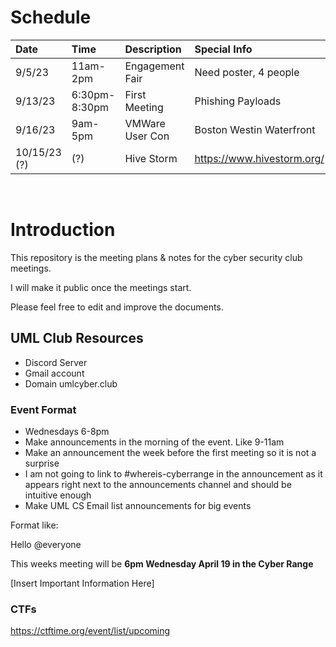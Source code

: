 # Schedule
|Date|Time|Description|Special Info|
|:---|:---|:----------|:-----------|
|9/5/23|11am-2pm|Engagement Fair|Need poster, 4 people|
|9/13/23|6:30pm-8:30pm|First Meeting|Phishing Payloads|
|9/16/23|9am-5pm|VMWare User Con|Boston Westin Waterfront|
|10/15/23 (?)|(?)|Hive Storm|https://www.hivestorm.org/|

<br>

# Introduction
This repository is the meeting plans & notes for the cyber security club meetings. 

I will make it public once the meetings start.

Please feel free to edit and improve the documents.

## UML Club Resources
+ Discord Server
+ Gmail account
+ Domain umlcyber.club

### Event Format
+ Wednesdays 6-8pm
+ Make announcements in the morning of the event. Like 9-11am
+ Make an announcement the week before the first meeting so it is not a surprise
+ I am not going to link to #whereis-cyberrange in the announcement as it appears right next to the announcements channel and should be intuitive enough
+ Make UML CS Email list announcements for big events

Format like:

Hello @everyone

This weeks meeting will be **6pm Wednesday April 19 in the Cyber Range**

[Insert Important Information Here]

### CTFs
https://ctftime.org/event/list/upcoming